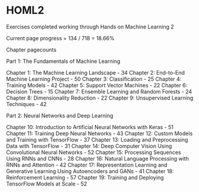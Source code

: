 # HOML2
Exercises completed working through Hands on Machine Learning 2

Current page progress = 134 / 718 = 18.66%

Chapter pagecounts

Part 1: The Fundamentals of Machine Learning

Chapter 1: The Machine Learning Landscape - 34
Chapter 2: End-to-End Machine Learning Project - 50
Chapter 3: Classification - 25
Chapter 4: Training Models - 42
Chapter 5: Support Vector Machines - 22
Chapter 6: Decision Trees - 15
Chapter 7: Ensemble Learning and Random Forests - 24
Chapter 8: Dimensionality Reduction - 22
Chapter 9: Unsupervised Learning Techniques - 42

Part 2: Neural Networks and Deep Learning

Chapter 10: Introduction to Artificial Neural Networks with Keras - 51
Chapter 11: Training Deep Neural Networks - 43
Chapter 12: Custom Models and Training with TensorFlow - 37
Chapter 13: Loading and Preprocessing Data with TensorFlow - 31
Chapter 14: Deep Computer Vision Using Convolutional Neural Networks - 52
Chapter 15: Processing Sequences Using RNNs and CNNs - 28
Chapter 16: Natural Language Processing with RNNs and Attention - 42
Chapter 17: Representation Learning and Generative Learning Using Autoencoders and GANs - 41
Chapter 18: Reinforcement Learning - 57
Chapter 19: Training and Deploying TensorFlow Models at Scale - 52
